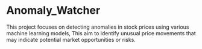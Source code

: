 # Anomaly_Watcher
This project focuses on detecting anomalies in stock prices using various machine learning models, This aim to identify unusual price movements that may indicate potential market opportunities or risks.
